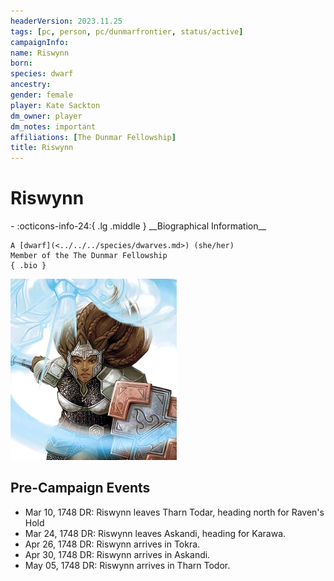 ```yaml
---
headerVersion: 2023.11.25
tags: [pc, person, pc/dunmarfrontier, status/active]
campaignInfo:
name: Riswynn
born:
species: dwarf
ancestry:
gender: female
player: Kate Sackton
dm_owner: player
dm_notes: important
affiliations: [The Dunmar Fellowship]
title: Riswynn
---
```

# Riswynn
<div class="grid cards ext-narrow-margin ext-one-column" markdown>
- :octicons-info-24:{ .lg .middle } __Biographical Information__

    A [dwarf](<../../../species/dwarves.md>) (she/her)  
    Member of the The Dunmar Fellowship  
    { .bio }

</div>


![Riswynn](../../../assets/riswynn.png)

## Pre-Campaign Events
- Mar 10, 1748 DR: Riswynn leaves Tharn Todar, heading north for Raven's Hold
- Mar 24, 1748 DR: Riswynn leaves Askandi, heading for Karawa.
- Apr 26, 1748 DR: Riswynn arrives in Tokra.
- Apr 30, 1748 DR: Riswynn arrives in Askandi.
- May 05, 1748 DR: Riswynn arrives in Tharn Todor.
